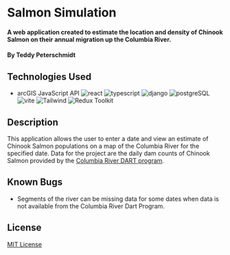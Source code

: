 # Salmon Simulation

####  A web application created to estimate the location and density of Chinook Salmon on their annual migration up the Columbia River.

#### By Teddy Peterschmidt

## Technologies Used
- arcGIS JavaScript API
![react](https://img.shields.io/badge/React-20232A?style=for-the-badge&logo=react&logoColor=61DAFB)
![typescript](https://img.shields.io/badge/TypeScript-007ACC?style=for-the-badge&logo=typescript&logoColor=white)
![django](https://img.shields.io/badge/Django-092E20?style=for-the-badge&logo=django&logoColor=green)
![postgreSQL](https://img.shields.io/badge/PostgreSQL-316192?style=for-the-badge&logo=postgresql&logoColor=white)
![vite](https://img.shields.io/badge/Vite-B73BFE?style=for-the-badge&logo=vite&logoColor=FFD62E)
![Tailwind](https://img.shields.io/badge/Tailwind_CSS-38B2AC?style=for-the-badge&logo=tailwind-css&logoColor=white)
![Redux Toolkit](https://img.shields.io/badge/Redux-593D88?style=for-the-badge&logo=redux&logoColor=white)

## Description

This application allows the user to enter a date and view an estimate of Chinook Salmon populations on a map of the Columbia River for the specified date. Data for the project are the daily dam counts of Chinook Salmon provided by the [Columbia River DART program](https://www.cbr.washington.edu/dart). 

## Known Bugs

* Segments of the river can be missing data for some dates when data is not available from the Columbia River Dart Program. 

## License   

[MIT License](./LICENSE)